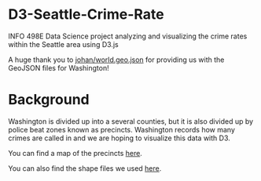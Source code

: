 D3-Seattle-Crime-Rate
=====================

INFO 498E Data Science project analyzing and visualizing the crime rates within the Seattle area using D3.js

A huge thank you to <a href="https://github.com/johan/world.geo.json">johan/world.geo.json</a> for providing us with the GeoJSON files for Washington!

<b>Background</b>
=====================

Washington is divided up into a several counties, but it is also divided up by police beat zones known as precincts. Washington records how many crimes are called in and we are hoping to visualize this data with D3.

You can find a map of the precincts <a href="http://www.seattle.gov/police/maps/precinct_map.htm">here</a>.

You can also find the shape files we used <a href="https://data.seattle.gov/Crime/Seattle-Police-Department-Beats/nnxn-434b">here</a>.
